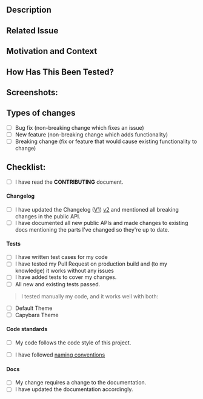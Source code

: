 <!--- Provide a general summary of your changes in the Title above -->

## Description
<!-- describe in a few words what is this Pull Request changing and why it's useful -->

## Related Issue
<!--- This project only accepts pull requests related to open issues -->
<!--- If suggesting a new feature or change, please discuss it in an issue first -->
<!--- If fixing a bug, there should be an issue describing it with steps to reproduce -->
<!--- For example closes #123  -->
<!--- Please link to the issue here: -->

## Motivation and Context
<!--- Why is this change required? What problem does it solve? -->

## How Has This Been Tested?
<!--- Please describe in detail how you tested your changes. -->
<!--- Include details of your testing environment, and the tests you ran to -->
<!--- see how your change affects other areas of the code, etc. -->

## Screenshots:
<!-- if appropriate, and if you made any changes in the UI layer please provide before/after screenshots -->

## Types of changes
<!--- What types of changes does your code introduce? Put an `x` in all the boxes that apply: -->
- [ ] Bug fix (non-breaking change which fixes an issue)
- [ ] New feature (non-breaking change which adds functionality)
- [ ] Breaking change (fix or feature that would cause existing functionality to change)

## Checklist:
<!--- Go over all the following points, and put an `x` in all the boxes that apply. -->
<!--- If you're unsure about any of these, don't hesitate to ask. We're here to help! -->
- [ ] I have read the **CONTRIBUTING** document.

#### Changelog
- [ ] I have updated the Changelog ([V1](https://github.com/DivanteLtd/vue-storefront/blob/develop/CHANGELOG.md)) [v2](https://docs-next.vuestorefront.io/contributing/creating-changelog.html) and mentioned all breaking changes in the public API.
- [ ] I have documented all new public APIs and made changes to existing docs mentioning the parts I've changed so they're up to date.

#### Tests
- [ ] I have written test cases for my code
- [ ] I have tested my Pull Request on production build and (to my knowledge) it works without any issues
- [ ] I have added tests to cover my changes.
- [ ] All new and existing tests passed.
<!-- VSF 1 only -->
> I tested manually my code, and it works well with both:
- [ ] Default Theme
- [ ] Capybara Theme

#### Code standards
- [ ] My code follows the code style of this project.
<!-- VSF 2 only -->
- [ ] I have followed [naming conventions](https://github.com/kettanaito/naming-cheatsheet)

#### Docs
- [ ] My change requires a change to the documentation.
- [ ] I have updated the documentation accordingly.
